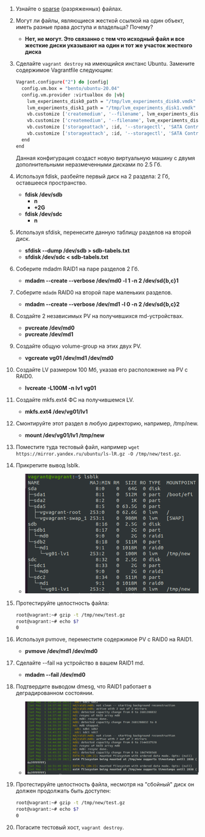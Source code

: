 1. Узнайте о [sparse](https://ru.wikipedia.org/wiki/%D0%A0%D0%B0%D0%B7%D1%80%D0%B5%D0%B6%D1%91%D0%BD%D0%BD%D1%8B%D0%B9_%D1%84%D0%B0%D0%B9%D0%BB) (разряженных) файлах.

1. Могут ли файлы, являющиеся жесткой ссылкой на один объект, иметь разные права доступа и владельца? Почему?
   - **Нет, не могут. Это связанно с тем что исходный файл и все жесткие диски указывают на один и тот же участок жесткого диска**

1. Сделайте `vagrant destroy` на имеющийся инстанс Ubuntu. Замените содержимое Vagrantfile следующим:

    ```bash
    Vagrant.configure("2") do |config|
      config.vm.box = "bento/ubuntu-20.04"
      config.vm.provider :virtualbox do |vb|
        lvm_experiments_disk0_path = "/tmp/lvm_experiments_disk0.vmdk"
        lvm_experiments_disk1_path = "/tmp/lvm_experiments_disk1.vmdk"
        vb.customize ['createmedium', '--filename', lvm_experiments_disk0_path, '--size', 2560]
        vb.customize ['createmedium', '--filename', lvm_experiments_disk1_path, '--size', 2560]
        vb.customize ['storageattach', :id, '--storagectl', 'SATA Controller', '--port', 1, '--device', 0, '--type', 'hdd', '--medium', lvm_experiments_disk0_path]
        vb.customize ['storageattach', :id, '--storagectl', 'SATA Controller', '--port', 2, '--device', 0, '--type', 'hdd', '--medium', lvm_experiments_disk1_path]
      end
    end
    ```

    Данная конфигурация создаст новую виртуальную машину с двумя дополнительными неразмеченными дисками по 2.5 Гб.

1. Используя fdisk, разбейте первый диск на 2 раздела: 2 Гб, оставшееся пространство.
   - **fdisk /dev/sdb**
      - **n**
      - **+2G**
   - **fdisk /dev/sdc**
       - **n** 

1. Используя sfdisk, перенесите данную таблицу разделов на второй диск.
   - **sfdisk --dump /dev/sdb > sdb-tabels.txt**
   - **sfdisk /dev/sdc < sdb-tabels.txt**

1. Соберите mdadm RAID1 на паре разделов 2 Гб.
   - **mdadm --create --verbose /dev/md0 -l 1 -n 2 /dev/sd{b,c}1**
     
1. Соберите `mdadm` RAID0 на второй паре маленьких разделов.
   - **mdadm --create --verbose /dev/md1 -l 0 -n 2 /dev/sd{b,c}2**
   
1. Создайте 2 независимых PV на получившихся md-устройствах.
   - **pvcreate /dev/md0**
   - **pvcreate /dev/md1**
   
1. Создайте общую volume-group на этих двух PV.
   - **vgcreate vg01 /dev/md1 /dev/md0**
   
1. Создайте LV размером 100 Мб, указав его расположение на PV с RAID0.
   - **lvcreate -L100M -n lv1 vg01**
   
1. Создайте mkfs.ext4 ФС на получившемся LV.
   - **mkfs.ext4 /dev/vg01/lv1**
   
1. Смонтируйте этот раздел в любую директорию, например, /tmp/new.
   - **mount /dev/vg01/lv1 /tmp/new**
   
1. Поместите туда тестовый файл, например `wget https://mirror.yandex.ru/ubuntu/ls-lR.gz -O /tmp/new/test.gz`.
   
1. Прикрепите вывод lsblk.    
   - ![вывод lsblk](lsblk.png)
   
1. Протестируйте целостность файла:

    ```bash
    root@vagrant:~# gzip -t /tmp/new/test.gz
    root@vagrant:~# echo $?
    0
    ```

1. Используя pvmove, переместите содержимое PV с RAID0 на RAID1.
   - **pvmove /dev/md1 /dev/md0**
   
1. Сделайте --fail на устройство в вашем RAID1 md.
   - **mdadm --fail /dev/md0**
   
1. Подтвердите выводом dmesg, что RAID1 работает в деградированном состоянии.
   - ![выводом dmesg](dmesg.png)
   
1. Протестируйте целостность файла, несмотря на "сбойный" диск он должен продолжать быть доступен:

    ```bash
    root@vagrant:~# gzip -t /tmp/new/test.gz
    root@vagrant:~# echo $?
    0
    ```

1. Погасите тестовый хост, `vagrant destroy`.